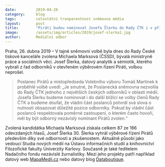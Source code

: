 ```yaml
---
date:         2019-04-26
category:     blog
tags:         celostátní tranparentnost sněmovna média
layout:       post
title:        "Piráti budou nominovat Josefa Šlerku do Rady ČTK i v příští volbě"
image:        /assets/img/articles/2019/josef-slerka1.jpg
author:       Mediální odbor
---
```


Praha, 26. dubna 2019 – V tajné sněmovní volbě byla dnes do Rady České tiskové kanceláře zvolena Michaela Marksová (ČSSD), bývalá ministryně práce a sociálních věcí. Josef Šlerka, datový analytik a sémiotik, kterého vybrali z řad odborníků v otevřeném výběrovém řízení Piráti, volbou neprošel.

> Poslanec Pirátů a místopředseda Volebního výboru Tomáš Martínek k proběhlé volbě uvedl: „Je smutné, že Poslanecká sněmovna nezvolila do Rady ČTK jednoho z největších českých odborníků v oblasti médií. Josefa Šlerku budeme nominovat i do další blížící se volby členů Rady ČTK a budeme doufat, že vládní část poslanců potvrdí svá slova o nutnosti obsazovat důležité pozice odborníky. Pokud by vládní část poslanců respektovala poměrné zastoupení, o kterém často hovoří, měl by být odborný nezávislý nominant Pirátů zvolen.“

Zvolená kandidátka Michaela Marksová získala celkem 87 ze 166 odevzdaných hlasů, Josef Šlerka 30. Šlerka vyhrál výběrové řízení Pirátů především díky své odbornosti a zkušenostem. Aktuálně působí jako vedoucí Studia nových médií na Ústavu informačních studií a knihovnictví Filozofické fakulty Univerzity Karlovy. Současně je také ředitelem Nadačního fondu nezávislé žurnalistiky. Mezi jeho projekty patří například datový web [MapaMedii.cz](http://www.mapamedii.cz/) nebo datový blog [Databoutique](https://databoutique.cz/).
